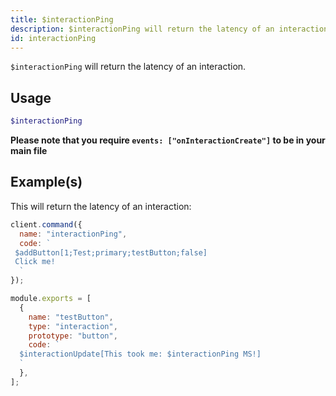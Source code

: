 ```yaml
---
title: $interactionPing
description: $interactionPing will return the latency of an interaction.
id: interactionPing
---
```


`$interactionPing` will return the latency of an interaction.

## Usage

```php
$interactionPing
```

**Please note that you require `events: ["onInteractionCreate"]` to be in your main file**

## Example(s)

This will return the latency of an interaction:

```javascript
client.command({
  name: "interactionPing",
  code: `
 $addButton[1;Test;primary;testButton;false]
 Click me!
  `
});

module.exports = [
  {
    name: "testButton",
    type: "interaction",
    prototype: "button",
    code: `
  $interactionUpdate[This took me: $interactionPing MS!]
  `
  },
];
```
